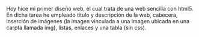 Hoy hice mi primer diseño web, el cual trata de una web sencilla con html5. En dicha tarea he empleado título y descripción de la web, cabecera, inserción de imágenes (la imagen vinculada a una imagen ubicada en una carpta llamada img), listas, enlaces y una tabla (sin css).
